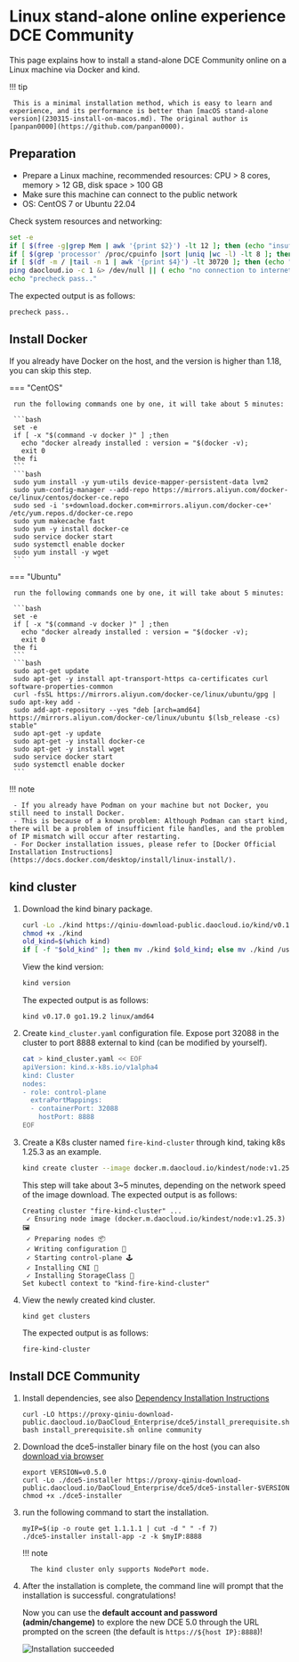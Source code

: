 # Linux stand-alone online experience DCE Community

This page explains how to install a stand-alone DCE Community online on a Linux machine via Docker and kind.

!!! tip

     This is a minimal installation method, which is easy to learn and experience, and its performance is better than [macOS stand-alone version](230315-install-on-macos.md). The original author is [panpan0000](https://github.com/panpan0000).

## Preparation

- Prepare a Linux machine, recommended resources: CPU > 8 cores, memory > 12 GB, disk space > 100 GB
- Make sure this machine can connect to the public network
- OS: CentOS 7 or Ubuntu 22.04

Check system resources and networking:

```bash
set -e
if [ $(free -g|grep Mem | awk '{print $2}') -lt 12 ]; then (echo "insufficient memory! (should >=12G)"; exit 1); fi
if [ $(grep 'processor' /proc/cpuinfo |sort |uniq |wc -l) -lt 8 ]; then (echo "insufficient CPU! (should >=8C)"; exit 1); fi
if [ $(df -m / |tail -n 1 | awk '{print $4}') -lt 30720 ]; then (echo "insufficient free disk space of root partition!(should >=30G)"; exit 1) ;
ping daocloud.io -c 1 &> /dev/null || ( echo "no connection to internet! abort." && exit 1; )
echo "precheck pass.."
```

The expected output is as follows:

```console
precheck pass..
```

## Install Docker

If you already have Docker on the host, and the version is higher than 1.18, you can skip this step.

=== "CentOS"

     run the following commands one by one, it will take about 5 minutes:

     ```bash
     set -e
     if [ -x "$(command -v docker )" ] ;then
       echo "docker already installed : version = "$(docker -v);
       exit 0
     the fi
     ```
     ```bash
     sudo yum install -y yum-utils device-mapper-persistent-data lvm2
     sudo yum-config-manager --add-repo https://mirrors.aliyun.com/docker-ce/linux/centos/docker-ce.repo
     sudo sed -i 's+download.docker.com+mirrors.aliyun.com/docker-ce+' /etc/yum.repos.d/docker-ce.repo
     sudo yum makecache fast
     sudo yum -y install docker-ce
     sudo service docker start
     sudo systemctl enable docker
     sudo yum install -y wget
     ```

=== "Ubuntu"

     run the following commands one by one, it will take about 5 minutes:

     ```bash
     set -e
     if [ -x "$(command -v docker )" ] ;then
       echo "docker already installed : version = "$(docker -v);
       exit 0
     the fi
     ```
     ```bash
     sudo apt-get update
     sudo apt-get -y install apt-transport-https ca-certificates curl software-properties-common
     curl -fsSL https://mirrors.aliyun.com/docker-ce/linux/ubuntu/gpg | sudo apt-key add -
     sudo add-apt-repository --yes "deb [arch=amd64] https://mirrors.aliyun.com/docker-ce/linux/ubuntu $(lsb_release -cs) stable"
     sudo apt-get -y update
     sudo apt-get -y install docker-ce
     sudo apt-get -y install wget
     sudo service docker start
     sudo systemctl enable docker
     ```

!!! note

     - If you already have Podman on your machine but not Docker, you still need to install Docker.
     - This is because of a known problem: Although Podman can start kind, there will be a problem of insufficient file handles, and the problem of IP mismatch will occur after restarting.
     - For Docker installation issues, please refer to [Docker Official Installation Instructions](https://docs.docker.com/desktop/install/linux-install/).

## kind cluster

1. Download the kind binary package.

     ```bash
     curl -Lo ./kind https://qiniu-download-public.daocloud.io/kind/v0.17.0/kind-linux-amd64
     chmod +x ./kind
     old_kind=$(which kind)
     if [ -f "$old_kind" ]; then mv ./kind $old_kind; else mv ./kind /usr/bin/kind ;
     ```

     View the kind version:

     ```bash
     kind version
     ```

     The expected output is as follows:

     ```console
     kind v0.17.0 go1.19.2 linux/amd64
     ```

1. Create `kind_cluster.yaml` configuration file. Expose port 32088 in the cluster to port 8888 external to kind (can be modified by yourself).

     ```bash
     cat > kind_cluster.yaml << EOF
     apiVersion: kind.x-k8s.io/v1alpha4
     kind: Cluster
     nodes:
     - role: control-plane
       extraPortMappings:
       - containerPort: 32088
         hostPort: 8888
     EOF
     ```

1. Create a K8s cluster named `fire-kind-cluster` through kind, taking k8s 1.25.3 as an example.

     ```bash
     kind create cluster --image docker.m.daocloud.io/kindest/node:v1.25.3 --name=fire-kind-cluster --config=kind_cluster.yaml
     ```

     This step will take about 3~5 minutes, depending on the network speed of the image download. The expected output is as follows:

     ```console
     Creating cluster "fire-kind-cluster" ...
      ✓ Ensuring node image (docker.m.daocloud.io/kindest/node:v1.25.3) 🖼
      ✓ Preparing nodes 📦
      ✓ Writing configuration 📜
      ✓ Starting control-plane 🕹️
      ✓ Installing CNI 🔌
      ✓ Installing StorageClass 💾
     Set kubectl context to "kind-fire-kind-cluster"
     ```

1. View the newly created kind cluster.

     ```console
     kind get clusters
     ```

     The expected output is as follows:

     ```console
     fire-kind-cluster
     ```

## Install DCE Community

1. Install dependencies, see also [Dependency Installation Instructions](../install/install-tools.md)

     ```shell
     curl -LO https://proxy-qiniu-download-public.daocloud.io/DaoCloud_Enterprise/dce5/install_prerequisite.sh
     bash install_prerequisite.sh online community
     ```

1. Download the dce5-installer binary file on the host (you can also [download via browser](../download/index.md)

     ```shell
     export VERSION=v0.5.0
     curl -Lo ./dce5-installer https://proxy-qiniu-download-public.daocloud.io/DaoCloud_Enterprise/dce5/dce5-installer-$VERSION
     chmod +x ./dce5-installer
     ```

1. run the following command to start the installation.

     ```shell
     myIP=$(ip -o route get 1.1.1.1 | cut -d " " -f 7)
     ./dce5-installer install-app -z -k $myIP:8888
     ```

     !!! note

         The kind cluster only supports NodePort mode.

1. After the installation is complete, the command line will prompt that the installation is successful. congratulations!

     Now you can use the **default account and password (admin/changeme)** to explore the new DCE 5.0 through the URL prompted on the screen (the default is `https://${host IP}:8888`)!

     ![Installation succeeded](https://docs.daocloud.io/daocloud-docs-images/docs/install/images/success.png)
